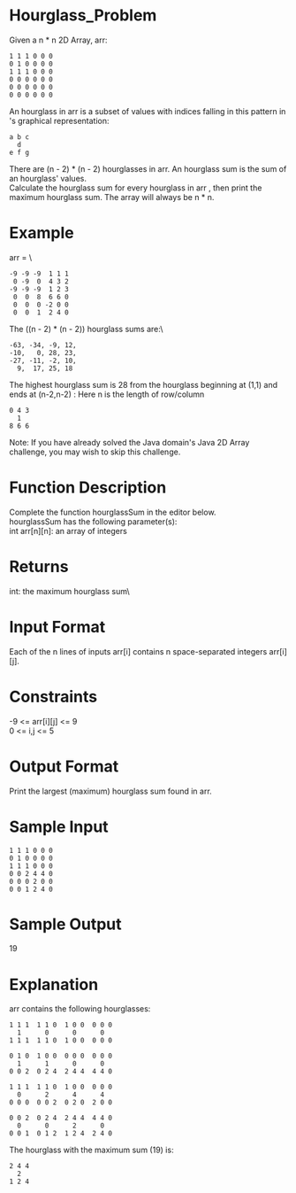 # Hourglass_Problem
Given a n * n 2D Array, arr:
```
1 1 1 0 0 0
0 1 0 0 0 0
1 1 1 0 0 0
0 0 0 0 0 0
0 0 0 0 0 0
0 0 0 0 0 0
```
An hourglass in arr is a subset of values with indices falling in this pattern in 's graphical representation:
```
a b c
  d  
e f g
```
There are (n - 2) * (n - 2) hourglasses in arr. An hourglass sum is the sum of an hourglass' values.\
Calculate the hourglass sum for every hourglass in arr , then print the maximum hourglass sum. The array will always be n * n.

# Example
arr = \
```
-9 -9 -9  1 1 1 
 0 -9  0  4 3 2
-9 -9 -9  1 2 3
 0  0  8  6 6 0
 0  0  0 -2 0 0
 0  0  1  2 4 0
 ```
The ((n - 2) * (n - 2)) hourglass sums are:\
```
-63, -34, -9, 12,
-10,   0, 28, 23,
-27, -11, -2, 10,
  9,  17, 25, 18
```
The highest hourglass sum is 28 from the hourglass beginning at (1,1) and ends at (n-2,n-2) :
Here n is the length of row/column
```
0 4 3
  1  
8 6 6
```
Note: If you have already solved the Java domain's Java 2D Array challenge, you may wish to skip this challenge.

# Function Description

Complete the function hourglassSum in the editor below.\
hourglassSum has the following parameter(s):\
int arr[n][n]: an array of integers

# Returns

int: the maximum hourglass sum\

# Input Format

Each of the n lines of inputs arr[i] contains n space-separated integers arr[i][j].

# Constraints
-9 <= arr[i][j] <= 9\
0 <= i,j <= 5 

# Output Format
Print the largest (maximum) hourglass sum found in arr.

# Sample Input
```
1 1 1 0 0 0
0 1 0 0 0 0
1 1 1 0 0 0
0 0 2 4 4 0
0 0 0 2 0 0
0 0 1 2 4 0
```
# Sample Output
19

# Explanation
arr contains the following hourglasses:
```
1 1 1  1 1 0  1 0 0  0 0 0
  1      0      0      0  
1 1 1  1 1 0  1 0 0  0 0 0
                          
0 1 0  1 0 0  0 0 0  0 0 0
  1      1      0      0  
0 0 2  0 2 4  2 4 4  4 4 0
                          
1 1 1  1 1 0  1 0 0  0 0 0
  0      2      4      4  
0 0 0  0 0 2  0 2 0  2 0 0
                          
0 0 2  0 2 4  2 4 4  4 4 0
  0      0      2      0  
0 0 1  0 1 2  1 2 4  2 4 0  
```
The hourglass with the maximum sum (19) is:
```
2 4 4
  2
1 2 4
```
